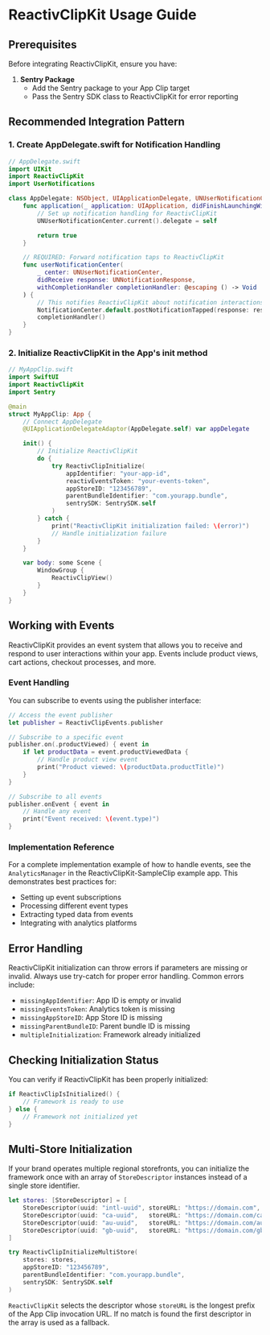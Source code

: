 # ReactivClipKit Usage Guide

## Prerequisites

Before integrating ReactivClipKit, ensure you have:

1. **Sentry Package**
   - Add the Sentry package to your App Clip target
   - Pass the Sentry SDK class to ReactivClipKit for error reporting

## Recommended Integration Pattern

### 1. Create AppDelegate.swift for Notification Handling

```swift
// AppDelegate.swift
import UIKit
import ReactivClipKit
import UserNotifications

class AppDelegate: NSObject, UIApplicationDelegate, UNUserNotificationCenterDelegate {
    func application(_ application: UIApplication, didFinishLaunchingWithOptions launchOptions: [UIApplication.LaunchOptionsKey: Any]?) -> Bool {
        // Set up notification handling for ReactivClipKit
        UNUserNotificationCenter.current().delegate = self

        return true
    }

    // REQUIRED: Forward notification taps to ReactivClipKit
    func userNotificationCenter(
        _ center: UNUserNotificationCenter,
        didReceive response: UNNotificationResponse,
        withCompletionHandler completionHandler: @escaping () -> Void
    ) {
        // This notifies ReactivClipKit about notification interactions
        NotificationCenter.default.postNotificationTapped(response: response)
        completionHandler()
    }
}
```

### 2. Initialize ReactivClipKit in the App's init method

```swift
// MyAppClip.swift
import SwiftUI
import ReactivClipKit
import Sentry

@main
struct MyAppClip: App {
    // Connect AppDelegate
    @UIApplicationDelegateAdaptor(AppDelegate.self) var appDelegate

    init() {
        // Initialize ReactivClipKit
        do {
            try ReactivClipInitialize(
                appIdentifier: "your-app-id",
                reactivEventsToken: "your-events-token",
                appStoreID: "123456789",
                parentBundleIdentifier: "com.yourapp.bundle",
                sentrySDK: SentrySDK.self
            )
        } catch {
            print("ReactivClipKit initialization failed: \(error)")
            // Handle initialization failure
        }
    }

    var body: some Scene {
        WindowGroup {
            ReactivClipView()
        }
    }
}
```

## Working with Events

ReactivClipKit provides an event system that allows you to receive and respond to user interactions within your app. Events include product views, cart actions, checkout processes, and more.

### Event Handling

You can subscribe to events using the publisher interface:

```swift
// Access the event publisher
let publisher = ReactivClipEvents.publisher

// Subscribe to a specific event
publisher.on(.productViewed) { event in
    if let productData = event.productViewedData {
        // Handle product view event
        print("Product viewed: \(productData.productTitle)")
    }
}

// Subscribe to all events
publisher.onEvent { event in
    // Handle any event
    print("Event received: \(event.type)")
}
```

### Implementation Reference

For a complete implementation example of how to handle events, see the `AnalyticsManager` in the ReactivClipKit-SampleClip example app. This demonstrates best practices for:

- Setting up event subscriptions
- Processing different event types
- Extracting typed data from events
- Integrating with analytics platforms

## Error Handling

ReactivClipKit initialization can throw errors if parameters are missing or invalid. Always use try-catch for proper error handling. Common errors include:

- `missingAppIdentifier`: App ID is empty or invalid
- `missingEventsToken`: Analytics token is missing
- `missingAppStoreID`: App Store ID is missing
- `missingParentBundleID`: Parent bundle ID is missing
- `multipleInitialization`: Framework already initialized

## Checking Initialization Status

You can verify if ReactivClipKit has been properly initialized:

```swift
if ReactivClipIsInitialized() {
    // Framework is ready to use
} else {
    // Framework not initialized yet
}
```

## Multi-Store Initialization

If your brand operates multiple regional storefronts, you can initialize the framework once with an array of `StoreDescriptor` instances instead of a single store identifier.

```swift
let stores: [StoreDescriptor] = [
    StoreDescriptor(uuid: "intl-uuid", storeURL: "https://domain.com",    eventsToken: "token-intl"),
    StoreDescriptor(uuid: "ca-uuid",   storeURL: "https://domain.com/ca", eventsToken: "token-ca"),
    StoreDescriptor(uuid: "au-uuid",   storeURL: "https://domain.com/au", eventsToken: "token-au"),
    StoreDescriptor(uuid: "gb-uuid",   storeURL: "https://domain.com/gb", eventsToken: "token-gb")
]

try ReactivClipInitializeMultiStore(
    stores: stores,
    appStoreID: "123456789",
    parentBundleIdentifier: "com.yourapp.bundle",
    sentrySDK: SentrySDK.self
)
```

`ReactivClipKit` selects the descriptor whose `storeURL` is the longest prefix of the App Clip invocation URL. If no match is found the first descriptor in the array is used as a fallback.
